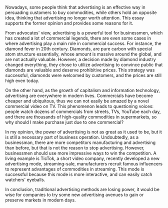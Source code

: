 Nowadays, some people think that advertising is an effective way in persuading customers to buy commodities, while others hold an opposite idea, thinking that advertising no longer worth attention. This essay supports the former opinion and provides some reasons for it.

From advocates' view, advertising is a powerful tool for businessmen, which has created a lot of commercial legends, there are even some cases in where advertising play a main role in commercial success. For instance, the diamond fever in 20th century. Diamonds, are pure carbon with special atom structure essentially, whose amount is massive around the global, and are not actually valuable. However, a decision made by diamond industry changed everything, they chose to utilize advertising to convince public that diamonds are valuable and deserve prohibitive prices. This strategy was successful, diamonds were welcomed by customers, and the prices are still high even today.

On the other hand, as the growth of capitalism and information technology, advertising are everywhere in modern lives. Commercials have become cheaper and ubiquitous, thus we can not easily be amazed by a novel commercial video on TV. This phenomenon leads to questioning voices: people watch dozens of commercials from streets, TVs, YouTube each day, and there are thousands of high-quality commodities in supermarkets, so why should I make purchase just due to one commercial?

In my opinion, the power of advertising is not as great as it used to be, but it is still a necessary part of business operation. Undoubtedly, as a businessman, there are more competitors manufacturing and advertising than before, but that is not the reason to stop advertising. However, businessmen should use more impressive ways to win the competition. A living example is TicTok, a short video company, recently developed a new advertising mode, streaming-sale, manufacturers recruit famous influencers to represent advantages of commodities in streaming. This mode is successful because this mode is more interactive, and can easily catch watchers' eyeballs.

In conclusion, traditional advertising methods are losing power, it would be wise for companies to try some new advertising avenues to gain or preserve markets in modern days.